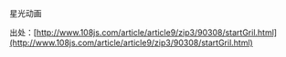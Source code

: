 
星光动画

出处：[http://www.108js.com/article/article9/zip3/90308/startGril.html](http://www.108js.com/article/article9/zip3/90308/startGril.html)
